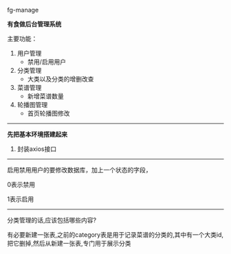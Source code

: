fg-manage

**有食做后台管理系统**

主要功能：

1. 用户管理
   - 禁用/启用用户
2. 分类管理
   - 大类以及分类的增删改查
3. 菜谱管理
   - 新增菜谱数量
4. 轮播图管理
   - 首页轮播图修改

---

**先把基本环境搭建起来**

1. 封装axios接口

---

启用禁用用户的要修改数据库，加上一个状态的字段，

0表示禁用

1表示启用


---



分类管理的话,应该包括哪些内容?

有必要新建一张表,之前的category表是用于记录菜谱的分类的,其中有一个大类id,把它删掉,然后从新建一张表,专门用于展示分类
